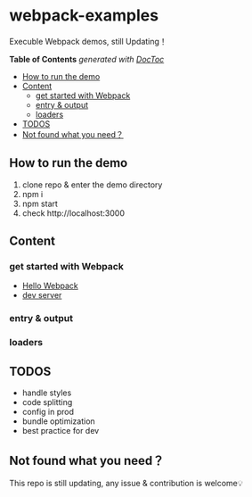 # webpack-examples

Execuble Webpack demos, still Updating！

<!-- START doctoc generated TOC please keep comment here to allow auto update -->
<!-- DON'T EDIT THIS SECTION, INSTEAD RE-RUN doctoc TO UPDATE -->
**Table of Contents**  *generated with [DocToc](https://github.com/thlorenz/doctoc)*

- [How to run the demo](#how-to-run-the-demo)
- [Content](#content)
  - [get started with Webpack](#get-started-with-webpack)
  - [entry & output](#entry--output)
  - [loaders](#loaders)
- [TODOS](#todos)
- [Not found what you need？](#not-found-what-you-need)

<!-- END doctoc generated TOC please keep comment here to allow auto update -->

## How to run the demo

1. clone repo & enter the demo directory
2. npm i
3. npm start
4. check http://localhost:3000

## Content

### get started with Webpack

- [Hello Webpack](/01-get-started-with-webpack/01-hello-webpack/webpack.config.js)
- [dev server](/01-get-started-with-webpack/02-dev-server/webpack.config.js)

### entry & output

### loaders

## TODOS

- handle styles
- code splitting
- config in prod
- bundle optimization
- best practice for dev

## Not found what you need？

This repo is still updating, any issue & contribution is welcome💡
